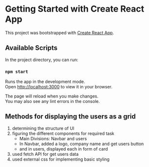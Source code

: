 # Getting Started with Create React App

This project was bootstrapped with [Create React App](https://github.com/facebook/create-react-app).

## Available Scripts

In the project directory, you can run:

### `npm start`

Runs the app in the development mode.\
Open [http://localhost:3000](http://localhost:3000) to view it in your browser.

The page will reload when you make changes.\
You may also see any lint errors in the console.


## Methods for displaying the users as a grid

1. determining the structure of UI
2. figuring the different components for required task
    * Main Divisions: Navbar and users
    * In Navbar, added a logo, company name and get users button
    * and in users, displayed each in form of card
3. used fetch API for get users data 
4. used external css for implementing basic styling